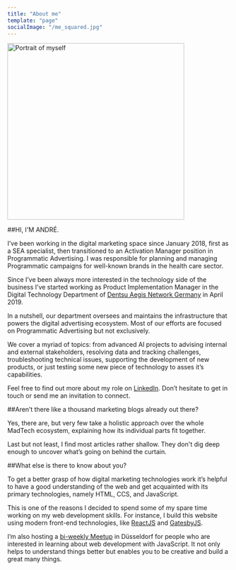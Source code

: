 ```yaml
---
title: "About me"
template: "page"
socialImage: "/me_squared.jpg"
---
```


<img src="/me_squared.jpg" width="400px" alt="Portrait of myself"></img>

##HI, I'M ANDRÉ.

I’ve been working in the digital marketing space since January 2018, first as a SEA specialist, then transitioned to an Activation Manager position in Programmatic Advertising. I was responsible for planning and managing Programmatic campaigns for well-known brands in the health care sector.

Since I’ve been always more interested in the technology side of the business I’ve started working as Product Implementation Manager in the Digital Technology Department of [Dentsu Aegis Network Germany](https://www.dentsuaegisnetwork.com/de/de) in April 2019.

In a nutshell, our department oversees and maintains the infrastructure that powers the digital advertising ecosystem. Most of our efforts are focused on Programmatic Advertising but not exclusively.

We cover a myriad of topics: from advanced AI projects to advising internal and external stakeholders, resolving data and tracking challenges, troubleshooting technical issues, supporting the development of new products, or just testing some new piece of technology to asses
it’s capabilities.

Feel free to find out more about my role on [LinkedIn](https://www.linkedin.com/in/andr%C3%A9-wibbeke-aa76a4138/). Don’t hesitate to get in touch or send me an invitation to connect.

##Aren’t there like a thousand marketing blogs already out there?

Yes, there are, but very few take a holistic approach over the whole MadTech ecosystem, explaining how its individual parts fit together.

Last but not least, I find most articles rather shallow. They don't dig deep enough to uncover what’s going on behind the curtain.

##What else is there to know about you?

To get a better grasp of how digital marketing technologies work it’s helpful to have a good understanding of the web and get acquainted with its primary technologies, namely HTML, CCS, and JavaScript.

This is one of the reasons I decided to spend some of my spare time working on my web development skills. For instance, I build this website using modern front-end technologies, like [ReactJS](https://reactjs.org/) and [GatesbyJS](https://www.gatsbyjs.org/).

I’m also hosting a [bi-weekly Meetup](https://www.meetup.com/de-DE/hack-and-talk-meetup-duesseldorf/) in Düsseldorf for people who are interested in learning about web development with JavaScript. It not only helps to understand things better but enables you to be creative and build a great many things.
